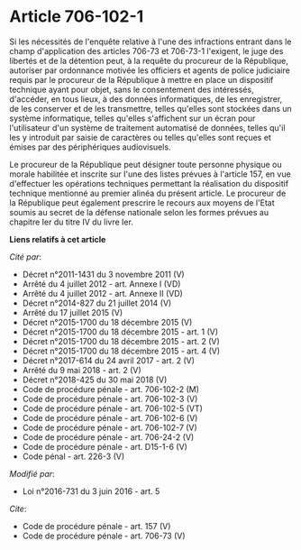 # Article 706-102-1

Si les nécessités de l'enquête relative à l'une des infractions entrant dans le champ d'application des articles 706-73 et
706-73-1 l'exigent, le juge des libertés et de la détention peut, à la requête du procureur de la République, autoriser par
ordonnance motivée les officiers et agents de police judiciaire requis par le procureur de la République à mettre en place un
dispositif technique ayant pour objet, sans le consentement des intéressés, d'accéder, en tous lieux, à des données
informatiques, de les enregistrer, de les conserver et de les transmettre, telles qu'elles sont stockées dans un système
informatique, telles qu'elles s'affichent sur un écran pour l'utilisateur d'un système de traitement automatisé de données,
telles qu'il les y introduit par saisie de caractères ou telles qu'elles sont reçues et émises par des périphériques
audiovisuels. 

Le procureur de la République peut désigner toute personne physique ou morale habilitée et inscrite sur l'une des listes
prévues à l'article 157, en vue d'effectuer les opérations techniques permettant la réalisation du dispositif technique
mentionné au premier alinéa du présent article. Le procureur de la République peut également prescrire le recours aux moyens
de l'Etat soumis au secret de la défense nationale selon les formes prévues au chapitre Ier du titre IV du livre Ier.

**Liens relatifs à cet article**

_Cité par_:

  - Décret n°2011-1431 du 3 novembre 2011 (V)
  - Arrêté du 4 juillet 2012 - art. Annexe I (VD)
  - Arrêté du 4 juillet 2012 - art. Annexe II (VD)
  - Décret n°2014-827 du 21 juillet 2014 (V)
  - Arrêté du 17 juillet 2015 (V)
  - Décret n°2015-1700 du 18 décembre 2015 (V)
  - Décret n°2015-1700 du 18 décembre 2015 - art. 1 (V)
  - Décret n°2015-1700 du 18 décembre 2015 - art. 2 (V)
  - Décret n°2015-1700 du 18 décembre 2015 - art. 4 (V)
  - Décret n°2017-614 du 24 avril 2017 - art. 2 (V)
  - Arrêté du 9 mai 2018 - art. 2 (V)
  - Décret n°2018-425 du 30 mai 2018 (V)
  - Code de procédure pénale - art. 706-102-2 (M)
  - Code de procédure pénale - art. 706-102-3 (V)
  - Code de procédure pénale - art. 706-102-5 (VT)
  - Code de procédure pénale - art. 706-102-6 (V)
  - Code de procédure pénale - art. 706-102-7 (V)
  - Code de procédure pénale - art. 706-24-2 (V)
  - Code de procédure pénale - art. D15-1-6 (V)
  - Code pénal - art. 226-3 (V)

_Modifié par_:

  - Loi n°2016-731 du 3 juin 2016 - art. 5

_Cite_:

  - Code de procédure pénale - art. 157 (V)
  - Code de procédure pénale - art. 706-73 (V)
